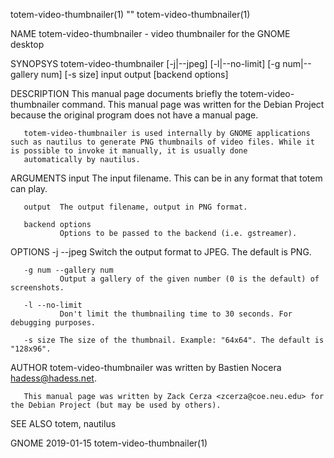 totem-video-thumbnailer(1)                                                                        ""                                                                        totem-video-thumbnailer(1)

NAME
       totem-video-thumbnailer - video thumbnailer for the GNOME desktop

SYNOPSYS
       totem-video-thumbnailer [-j|--jpeg] [-l|--no-limit] [-g num|--gallery num] [-s size] input output [backend options]

DESCRIPTION
       This manual page documents briefly the totem-video-thumbnailer command. This manual page was written for the Debian Project because  the original program does not have a manual page.

       totem-video-thumbnailer is used internally by GNOME applications such as nautilus to generate PNG thumbnails of video files. While it is possible to invoke it manually, it is usually done
       automatically by nautilus.

ARGUMENTS
       input   The input filename. This can be in any format that totem can play.

       output  The output filename, output in PNG format.

       backend options
               Options to be passed to the backend (i.e. gstreamer).

OPTIONS
       -j --jpeg
               Switch the output format to JPEG. The default is PNG.

       -g num --gallery num
               Output a gallery of the given number (0 is the default) of screenshots.

       -l --no-limit
               Don't limit the thumbnailing time to 30 seconds. For debugging purposes.

       -s size The size of the thumbnail. Example: "64x64". The default is "128x96".

AUTHOR
       totem-video-thumbnailer was written by Bastien Nocera <hadess@hadess.net>.

       This manual page was written by Zack Cerza <zcerza@coe.neu.edu> for the Debian Project (but may be used by others).

SEE ALSO
       totem, nautilus

GNOME                                                                                         2019-01-15                                                                    totem-video-thumbnailer(1)
